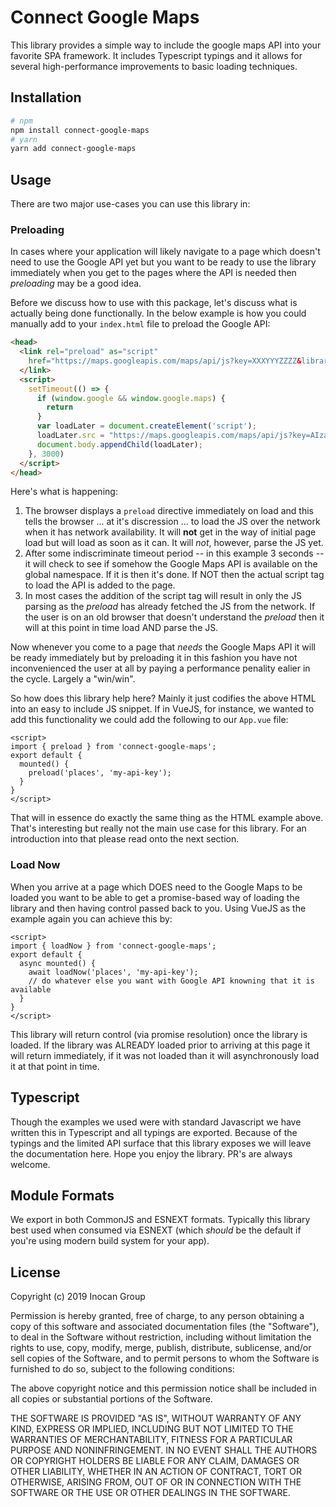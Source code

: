 # Connect Google Maps

This library provides a simple way to include the google maps API into your favorite SPA framework. 
It includes Typescript typings and it allows for several high-performance improvements to basic 
loading techniques.

## Installation

```sh
# npm
npm install connect-google-maps
# yarn
yarn add connect-google-maps
```

## Usage

There are two major use-cases you can use this library in:

### Preloading

In cases where your application will likely navigate to a page which doesn't need to use the Google API
yet but you want to be ready to use the library immediately when you get to the pages where the API is
needed then _preloading_ may be a good idea.

Before we discuss how to use with this package, let's discuss what is actually being done functionally.
In the below example is how you could manually add to your  `index.html` file to preload the Google API:

```html
<head>
  <link rel="preload" as="script"
    href="https://maps.googleapis.com/maps/api/js?key=XXXYYYZZZZ&libraries=places">
  </link>
  <script>
    setTimeout(() => {
      if (window.google && window.google.maps) {
        return
      }
      var loadLater = document.createElement('script');
      loadLater.src = "https://maps.googleapis.com/maps/api/js?key=AIzaSyD-AQKOVKFqVWF98qnYMvpFNH_u_ZrUOQk&libraries=places"
      document.body.appendChild(loadLater);
    }, 3000)
  </script>
</head>
```

Here's what is happening:

1. The browser displays a `preload` directive immediately on load and this tells the browser ... at it's discression ...
to load the JS over the network when it has network availability. It will **not** get in the way of initial page load but will
load as soon as it can. It will _not_, however, parse the JS yet.
2. After some indiscriminate timeout period -- in this example 3 seconds -- it will check to see if somehow the Google Maps API is
available on the global namespace. If it is then it's done. If NOT then the actual script tag to load the API is added to the page.
3. In most cases the addition of the script tag will result in only the JS parsing as the _preload_ has already fetched the JS from
the network. If the user is on an old browser that doesn't understand the _preload_ then it will at this point in time load AND parse
the JS.

Now whenever you come to a page that _needs_ the Google Maps API it will be ready immediately but by preloading it in this fashion you
have not inconvenienced the user at all by paying a performance penality ealier in the cycle. Largely a "win/win".

So how does this library help here? Mainly it just codifies the above HTML into an easy to include JS snippet. If in VueJS, for instance,
we wanted to add this functionality we could add the following to our `App.vue` file:

```vue
<script>
import { preload } from 'connect-google-maps';
export default {
  mounted() {
    preload('places', 'my-api-key');
  }
}
</script>
```

That will in essence do exactly the same thing as the HTML example above. That's interesting but really not the main use case for this library.
For an introduction into that please read onto the next section.

### Load Now

When you arrive at a page which DOES need to the Google Maps to be loaded you want to be able to get a promise-based way of loading the library
and then having control passed back to you. Using VueJS as the example again you can achieve this by:

```vue
<script>
import { loadNow } from 'connect-google-maps';
export default {
  async mounted() {
    await loadNow('places', 'my-api-key');
    // do whatever else you want with Google API knowning that it is available
  }
}
</script>
```

This library will return control (via promise resolution) once the library is loaded. If the library was ALREADY loaded prior to arriving at this
page it will return immediately, if it was not loaded than it will asynchronously load it at that point in time.

## Typescript

Though the examples we used were with standard Javascript we have written this in Typescript and all typings are exported. Because of the typings
and the limited API surface that this library exposes we will leave the documentation here. Hope you enjoy the library. PR's are always welcome.

## Module Formats

We export in both CommonJS and ESNEXT formats. Typically this library best used when consumed via ESNEXT (which _should_ be the default if you're using
modern build system for your app).

## License

Copyright (c) 2019 Inocan Group

Permission is hereby granted, free of charge, to any person obtaining a copy of
this software and associated documentation files (the "Software"), to deal in
the Software without restriction, including without limitation the rights to
use, copy, modify, merge, publish, distribute, sublicense, and/or sell copies
of the Software, and to permit persons to whom the Software is furnished to do
so, subject to the following conditions:

The above copyright notice and this permission notice shall be included in all
copies or substantial portions of the Software.

THE SOFTWARE IS PROVIDED "AS IS", WITHOUT WARRANTY OF ANY KIND, EXPRESS OR
IMPLIED, INCLUDING BUT NOT LIMITED TO THE WARRANTIES OF MERCHANTABILITY,
FITNESS FOR A PARTICULAR PURPOSE AND NONINFRINGEMENT. IN NO EVENT SHALL THE
AUTHORS OR COPYRIGHT HOLDERS BE LIABLE FOR ANY CLAIM, DAMAGES OR OTHER
LIABILITY, WHETHER IN AN ACTION OF CONTRACT, TORT OR OTHERWISE, ARISING FROM,
OUT OF OR IN CONNECTION WITH THE SOFTWARE OR THE USE OR OTHER DEALINGS IN THE
SOFTWARE.